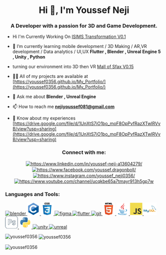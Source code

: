 <h1 align="center">Hi 👋, I'm Youssef Neji</h1>
<h3 align="center">A Developer with a passion for 3D and Game Development.</h3>

- Hi I'm Currently Working On [ISIMS Transformation V0.1](https://www.youtube.com/watch?v=FQZcbNZDCyE)

- 🌱 I’m currently learning mobile development / 3D Making / AR,VR development / Data analytics / UI,UX **Flutter , Blender , Unreal Engine 5 , Unity , Python**

- turning our environment into 3D then VR [Mall of Sfax V0.15](https://www.youtube.com/watch?v=zgUSEUWF6J4&feature=youtu.be)

- 👨‍💻 All of my projects are available at [https://youssef0356.github.io/My_Portfolio/](https://youssef0356.github.io/My_Portfolio/)

- 💬 Ask me about **Blender , Unreal Engine**

- 📫 How to reach me **nejiyoussef081@gmail.com**

- 📄 Know about my experiences [https://drive.google.com/file/d/1UnXtS7iO1bo_moF8OpPvfRazXTwlRVvB/view?usp=sharing](https://drive.google.com/file/d/1UnXtS7iO1bo_moF8OpPvfRazXTwlRVvB/view?usp=sharing)
<h3 align="center">Connect with me:</h3>
<p align="center">
<a href="https://linkedin.com/in/https://www.linkedin.com/in/youssef-neji-a13604279/" target="blank"><img align="center" src="https://raw.githubusercontent.com/rahuldkjain/github-profile-readme-generator/master/src/images/icons/Social/linked-in-alt.svg" alt="https://www.linkedin.com/in/youssef-neji-a13604279/" height="30" width="40" /></a>
<a href="https://fb.com/https://www.facebook.com/youssef.dragonboll/" target="blank"><img align="center" src="https://raw.githubusercontent.com/rahuldkjain/github-profile-readme-generator/master/src/images/icons/Social/facebook.svg" alt="https://www.facebook.com/youssef.dragonboll/" height="30" width="40" /></a>
<a href="https://instagram.com/https://www.instagram.com/youssef_neji0356/" target="blank"><img align="center" src="https://raw.githubusercontent.com/rahuldkjain/github-profile-readme-generator/master/src/images/icons/Social/instagram.svg" alt="https://www.instagram.com/youssef_neji0356/" height="30" width="40" /></a>
<a href="https://www.youtube.com/c/https://www.youtube.com/channel/ucqkbe65a7tmayr913h5gp7w" target="blank"><img align="center" src="https://raw.githubusercontent.com/rahuldkjain/github-profile-readme-generator/master/src/images/icons/Social/youtube.svg" alt="https://www.youtube.com/channel/ucqkbe65a7tmayr913h5gp7w" height="30" width="40" /></a>
</p>
<h3 align="left">Languages and Tools:</h3>
<p align="left"> <a href="https://www.blender.org/" target="_blank" rel="noreferrer"> <img src="https://download.blender.org/branding/community/blender_community_badge_white.svg" alt="blender" width="40" height="40"/> </a> <a href="https://www.cprogramming.com/" target="_blank" rel="noreferrer"> <img src="https://raw.githubusercontent.com/devicons/devicon/master/icons/c/c-original.svg" alt="c" width="40" height="40"/> </a> <a href="https://www.w3schools.com/css/" target="_blank" rel="noreferrer"> <img src="https://raw.githubusercontent.com/devicons/devicon/master/icons/css3/css3-original-wordmark.svg" alt="css3" width="40" height="40"/> </a> <a href="https://www.figma.com/" target="_blank" rel="noreferrer"> <img src="https://www.vectorlogo.zone/logos/figma/figma-icon.svg" alt="figma" width="40" height="40"/> </a> <a href="https://flutter.dev" target="_blank" rel="noreferrer"> <img src="https://www.vectorlogo.zone/logos/flutterio/flutterio-icon.svg" alt="flutter" width="40" height="40"/> </a> <a href="https://git-scm.com/" target="_blank" rel="noreferrer"> <img src="https://www.vectorlogo.zone/logos/git-scm/git-scm-icon.svg" alt="git" width="40" height="40"/> </a> <a href="https://www.w3.org/html/" target="_blank" rel="noreferrer"> <img src="https://raw.githubusercontent.com/devicons/devicon/master/icons/html5/html5-original-wordmark.svg" alt="html5" width="40" height="40"/> </a> <a href="https://www.java.com" target="_blank" rel="noreferrer"> <img src="https://raw.githubusercontent.com/devicons/devicon/master/icons/java/java-original.svg" alt="java" width="40" height="40"/> </a> <a href="https://developer.mozilla.org/en-US/docs/Web/JavaScript" target="_blank" rel="noreferrer"> <img src="https://raw.githubusercontent.com/devicons/devicon/master/icons/javascript/javascript-original.svg" alt="javascript" width="40" height="40"/> </a> <a href="https://www.mysql.com/" target="_blank" rel="noreferrer"> <img src="https://raw.githubusercontent.com/devicons/devicon/master/icons/mysql/mysql-original-wordmark.svg" alt="mysql" width="40" height="40"/> </a> <a href="https://www.photoshop.com/en" target="_blank" rel="noreferrer"> <img src="https://raw.githubusercontent.com/devicons/devicon/master/icons/photoshop/photoshop-line.svg" alt="photoshop" width="40" height="40"/> </a> <a href="https://www.python.org" target="_blank" rel="noreferrer"> <img src="https://raw.githubusercontent.com/devicons/devicon/master/icons/python/python-original.svg" alt="python" width="40" height="40"/> </a> <a href="https://unity.com/" target="_blank" rel="noreferrer"> <img src="https://www.vectorlogo.zone/logos/unity3d/unity3d-icon.svg" alt="unity" width="40" height="40"/> </a> <a href="https://unrealengine.com/" target="_blank" rel="noreferrer"> <img src="https://raw.githubusercontent.com/kenangundogan/fontisto/036b7eca71aab1bef8e6a0518f7329f13ed62f6b/icons/svg/brand/unreal-engine.svg" alt="unreal" width="40" height="40"/> </a> </p>

<p><img align="left" src="https://github-readme-stats.vercel.app/api/top-langs?username=youssef0356&show_icons=true&locale=en&layout=compact" alt="youssef0356" /></p>

<p>&nbsp;<img align="center" src="https://github-readme-stats.vercel.app/api?username=youssef0356&show_icons=true&locale=en" alt="youssef0356" /></p>

<p><img align="center" src="https://github-readme-streak-stats.herokuapp.com/?user=youssef0356&" alt="youssef0356" /></p>
